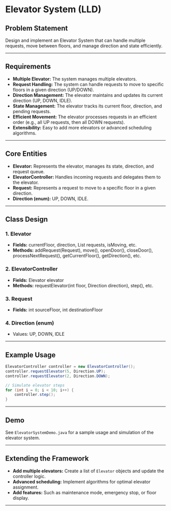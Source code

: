 # Elevator System (LLD)

## Problem Statement

Design and implement an Elevator System that can handle multiple requests, move between floors, and manage direction and state efficiently.

---

## Requirements

- **Multiple Elevator:** The system manages multiple elevators.
- **Request Handling:** The system can handle requests to move to specific floors in a given direction (UP/DOWN).
- **Direction Management:** The elevator maintains and updates its current direction (UP, DOWN, IDLE).
- **State Management:** The elevator tracks its current floor, direction, and pending requests.
- **Efficient Movement:** The elevator processes requests in an efficient order (e.g., all UP requests, then all DOWN requests).
- **Extensibility:** Easy to add more elevators or advanced scheduling algorithms.

---

## Core Entities

- **Elevator:** Represents the elevator, manages its state, direction, and request queue.
- **ElevatorController:** Handles incoming requests and delegates them to the elevator.
- **Request:** Represents a request to move to a specific floor in a given direction.
- **Direction (enum):** UP, DOWN, IDLE.

---

## Class Design

### 1. Elevator
- **Fields:** currentFloor, direction, List<Request> requests, isMoving, etc.
- **Methods:** addRequest(Request), move(), openDoor(), closeDoor(), processNextRequest(), getCurrentFloor(), getDirection(), etc.

### 2. ElevatorController
- **Fields:** Elevator elevator
- **Methods:** requestElevator(int floor, Direction direction), step(), etc.

### 3. Request
- **Fields:** int sourceFloor, int destinationFloor

### 4. Direction (enum)
- Values: UP, DOWN, IDLE

---

## Example Usage

```java
ElevatorController controller = new ElevatorController();
controller.requestElevator(5, Direction.UP);
controller.requestElevator(2, Direction.DOWN);

// Simulate elevator steps
for (int i = 0; i < 10; i++) {
    controller.step();
}
```

---

## Demo

See `ElevatorSystemDemo.java` for a sample usage and simulation of the elevator system.

---

## Extending the Framework

- **Add multiple elevators:** Create a list of `Elevator` objects and update the controller logic.
- **Advanced scheduling:** Implement algorithms for optimal elevator assignment.
- **Add features:** Such as maintenance mode, emergency stop, or floor display.

---

